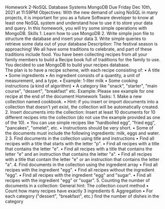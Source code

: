 Homework 2-NoSQL Database Systems 
MongoDB 
Due Friday Dec 10th, 2021 at 11:59PM 
Objectives: With the new demand of using NoSQL in many projects, it is important for you as a future 
Software developer to know at least one NoSQL system and understand how to use it to store 
your data and query. In this homework, you will try some simple operations with MongoDB. 
Skills 1. Learn how to use MongoDB
2. Write simple json file to structure the database and insert your data
3. Write simple queries to retrieve some data out of your database
Description: 
The festival season is approaching! We all have some traditions to celebrate, and part of these 
traditions include food. You have been collecting recipes from all your family members to build 
a Recipe book full of traditions for the family to use. 
You decided to use MongoDB to build your recipes database.  
The plan is to have a recipe scheme, with each recipe consisting of: 
• A title
• Some ingredients
• An ingredient consists of a quantity, a unit of measurement, and a type.
• Example: 1-liter milk
• Some cooking instructions (a kind of algorithm)
• A category like "snack", "starter", "main course", "dessert", "breakfast" etc.
Example: Please see example for one recipe at the end of the document 
Homework Tasks: 1. Make a new collection named cookbook.
• Hint: if you insert or import documents into a collection that doesn't yet exist, the
collection will be automatically created.
2. Insert documents into the collection: Insert at least 10 documents for 10 different
recipes into the collection (do not use the example provided as one of the 10).
• You can use simple recipes like "hardboiled egg", "fried egg", "pancakes", "omelet",
etc.
• Instructions should be very short.
• Some of the documents must include the following ingredients: milk, eggs and water.
2 
3. Find documents in the collection using title and instructions
• Find all recipes with a title that starts with the letter "p".
• Find all recipes with a title that contains the letter "e".
• Find all recipes with a title that contains the letter "e" and an instruction that contains
the letter "a".
• Find all recipes with a title that contain the letter "e" or an instruction that contains
the letter "a".
4. Find documents in the collection using the ingredient array
• Find all recipes with the ingredient "egg".
• Find all recipes without the ingredient "egg".
• Find all recipes with the ingredient "egg" and "sugar".
• Find all recipes with the ingredient "egg" or "sugar".
5. Counting the number of documents in a collection: General hint: The collection count
method
• Count how many recipes have exactly 3 ingredients
6. Aggregation
• For each category ("dessert", "breakfast", etc.) find the number of dishes in the
category
